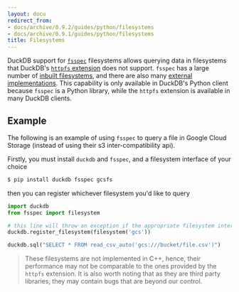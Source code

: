 ```yaml
---
layout: docu
redirect_from:
- docs/archive/0.9.2/guides/python/filesystems
- docs/archive/0.9.1/guides/python/filesystems
title: Filesystems
---
```


DuckDB support for [`fsspec`](https://filesystem-spec.readthedocs.io) filesystems allows querying data in filesystems that DuckDB's [`httpfs` extension](../../extensions/httpfs) does not support. `fsspec` has a large number of [inbuilt filesystems](https://filesystem-spec.readthedocs.io/en/latest/api.html#built-in-implementations), and there are also many [external implementations](https://filesystem-spec.readthedocs.io/en/latest/api.html#other-known-implementations). This capability is only available in DuckDB's Python client because `fsspec` is a Python library, while the `httpfs` extension is available in many DuckDB clients.

## Example

The following is an example of using `fsspec` to query a file in Google Cloud Storage (instead of using their s3 inter-compatibility api).

Firstly, you must install `duckdb` and `fsspec`, and a filesystem interface of your choice

```bash
$ pip install duckdb fsspec gcsfs
```

then you can register whichever filesystem you'd like to query

```python
import duckdb
from fsspec import filesystem

# this line will throw an exception if the appropriate filesystem interface is not installed
duckdb.register_filesystem(filesystem('gcs'))

duckdb.sql("SELECT * FROM read_csv_auto('gcs:///bucket/file.csv')")
```

> These filesystems are not implemented in C++, hence, their performance may not be comparable to the ones provided by the `httpfs` extension.
> It is also worth noting that as they are third party libraries, they may contain bugs that are beyond our control.